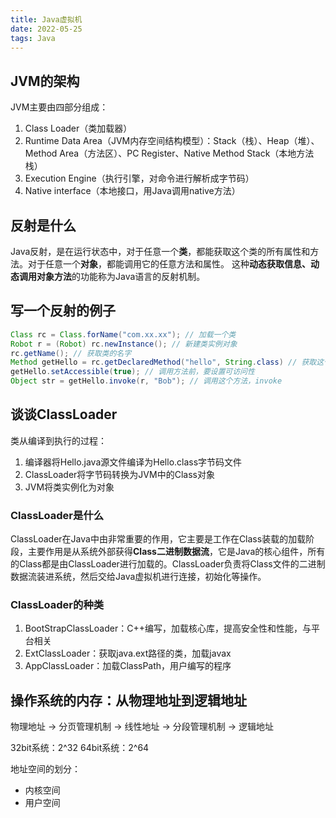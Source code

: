 ```yaml
---
title: Java虚拟机
date: 2022-05-25
tags: Java
---
```


## JVM的架构

JVM主要由四部分组成：

1. Class Loader（类加载器）
2. Runtime Data Area（JVM内存空间结构模型）：Stack（栈）、Heap（堆）、Method Area（方法区）、PC Register、Native Method Stack（本地方法栈）
3. Execution Engine（执行引擎，对命令进行解析成字节码）
4. Native interface（本地接口，用Java调用native方法）

## 反射是什么

Java反射，是在运行状态中，对于任意一个**类**，都能获取这个类的所有属性和方法。对于任意一个**对象**，都能调用它的任意方法和属性。
这种**动态获取信息、动态调用对象方法**的功能称为Java语言的反射机制。

## 写一个反射的例子

```java
Class rc = Class.forName("com.xx.xx"); // 加载一个类
Robot r = (Robot) rc.newInstance(); // 新建类实例对象
rc.getName(); // 获取类的名字
Method getHello = rc.getDeclaredMethod("hello", String.class) // 获取这个类的某一个方法，类型是Method，可以获取private方法
getHello.setAccessible(true); // 调用方法前，要设置可访问性
Object str = getHello.invoke(r, "Bob"); // 调用这个方法，invoke
```

## 谈谈ClassLoader

类从编译到执行的过程：
1. 编译器将Hello.java源文件编译为Hello.class字节码文件
2. ClassLoader将字节码转换为JVM中的Class<Hello>对象
3. JVM将类实例化为对象

### ClassLoader是什么

ClassLoader在Java中由非常重要的作用，它主要是工作在Class装载的加载阶段，主要作用是从系统外部获得**Class二进制数据流**，它是Java的核心组件，所有的Class都是由ClassLoader进行加载的。ClassLoader负责将Class文件的二进制数据流装进系统，然后交给Java虚拟机进行连接，初始化等操作。

### ClassLoader的种类

1. BootStrapClassLoader：C++编写，加载核心库，提高安全性和性能，与平台相关
2. ExtClassLoader：获取java.ext路径的类，加载javax
3. AppClassLoader：加载ClassPath，用户编写的程序

## 操作系统的内存：从物理地址到逻辑地址

物理地址 -> 分页管理机制 -> 线性地址 -> 分段管理机制 -> 逻辑地址

32bit系统：2^32
64bit系统：2^64

地址空间的划分：
- 内核空间
- 用户空间
